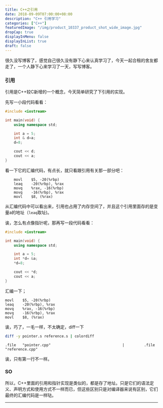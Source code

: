 ```yaml
---
title: C++之引用
date: 2018-09-09T07:00:00+08:00
description: "C++ 引用学习"
categories: ["C++"]
featuredImage: "/img/product_10337_product_shot_wide_image.jpg"
dropCap: true
displayInMenu: false
displayInList: true
draft: false
---
```


很久没写博客了，感觉自己很久没有静下心来认真学习了，今天一起合租的舍友都走了，一个人静下心来学习了一天，写写博客。

### 引用

引用是C++较C新增的一个概念，今天简单研究了下引用的实现。

<!-- more -->

先写一小段代码看看：
```cpp
#include <iostream>

int main(void) {
    using namespace std;

    int a = 5;
    int & d=a;
    d=8;

    cout << d;
    cout << a;
}
```

看一下它的汇编代码，有点长，就只看跟引用有关那一部分吧：
```x86asm
    movl    $5, -20(%rbp)
    leaq    -20(%rbp), %rax
    movq    %rax, -16(%rbp)
    movq    -16(%rbp), %rax
    movl    $8, (%rax)
```
从汇编代码中可以看出来，引用也占用了内存空间了，并且这个引用里面存的是变量a的地址（`leaq`取址)。

诶，怎么有点像指针呢，那再写一段代码看看：
```cpp
#include <iostream>

int main(void) {
    using namespace std;

    int a = 5;
    int *d= &a;
    *d=8;

    cout << *d;
    cout << a;
}
```

汇编一下；
```x86asm
movl	$5, -20(%rbp)
leaq	-20(%rbp), %rax
movq	%rax, -16(%rbp)
movq	-16(%rbp), %rax
movl	$8, (%rax)
```

诶，巧了，一毛一样，不太确定，diff一下
```bash
diff -y pointer.s reference.s | colordiff
```

```x86asm
.file   "pointer.cpp"                                 |         .file   "reference.cpp"
```

诶，只有第一行不一样。

### SO

所以，C++里面的引用和指针实现是类似的，都是存了地址。只是它们的语法定义、声明方式和使用方式不一样而已，但这些区别只是对编译器来说有区别，它们最终的汇编代码是一样哒。

---

